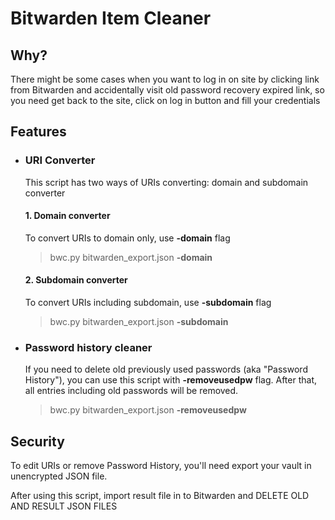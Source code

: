 # Bitwarden Item Cleaner

## Why?
There might be some cases when you want to log in on site by clicking link from Bitwarden and accidentally visit old password recovery expired link, so you need get back to the site, click on log in button and fill your credentials

## Features

- ### URI Converter
    This script has two ways of URIs converting: domain and subdomain converter

    #### 1. Domain converter
    To convert URIs to domain only, use **-domain** flag
    > bwc.py bitwarden_export.json **-domain**

    #### 2. Subdomain converter
    To convert URIs including subdomain, use **-subdomain** flag
    > bwc.py bitwarden_export.json **-subdomain**

- ### Password history cleaner
    If you need to delete old previously used passwords (aka "Password History"), you can use this script with **-removeusedpw** flag. After that, all entries including old passwords will be removed.
    > bwc.py bitwarden_export.json **-removeusedpw**

## Security
To edit URIs or remove Password History, you'll need export your vault in unencrypted JSON file.

After using this script, import result file in to Bitwarden and DELETE OLD AND RESULT JSON FILES